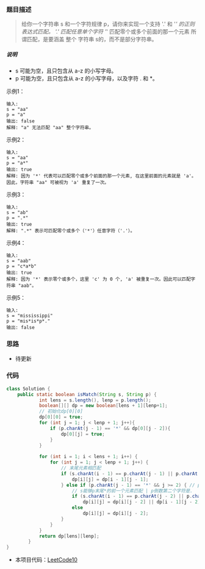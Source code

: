 ### 题目描述

> 给你一个字符串 s 和一个字符规律 p，请你来实现一个支持 '.' 和 '*' 的正则表达式匹配。
  '.' 匹配任意单个字符
  '*' 匹配零个或多个前面的那一个元素
所谓匹配，是要涵盖 整个 字符串 s的，而不是部分字符串。

##### 说明
- s 可能为空，且只包含从 a-z 的小写字母。
- p 可能为空，且只包含从 a-z 的小写字母，以及字符 . 和 *。

示例1：
```
输入:
s = "aa"
p = "a"
输出: false
解释: "a" 无法匹配 "aa" 整个字符串。
```
示例2：
```
输入:
s = "aa"
p = "a*"
输出: true
解释: 因为 '*' 代表可以匹配零个或多个前面的那一个元素, 在这里前面的元素就是 'a'。因此，字符串 "aa" 可被视为 'a' 重复了一次。
```

示例3：
```
输入:
s = "ab"
p = ".*"
输出: true
解释: ".*" 表示可匹配零个或多个（'*'）任意字符（'.'）。
```

示例4：
```
输入:
s = "aab"
p = "c*a*b"
输出: true
解释: 因为 '*' 表示零个或多个，这里 'c' 为 0 个, 'a' 被重复一次。因此可以匹配字符串 "aab"。
```

示例5：
```
输入:
s = "mississippi"
p = "mis*is*p*."
输出: false
```

### 思路
- 待更新

### 代码
```java
class Solution {
    public static boolean isMatch(String s, String p) {
            int lens = s.length(), lenp = p.length();
            boolean[][] dp = new boolean[lens + 1][lenp+1];
            // 初始化dp[0][0]
            dp[0][0] = true;
            for (int j = 1; j < lenp + 1; j++){
                if (p.charAt(j - 1) == '*' && dp[0][j - 2]){
                    dp[0][j] = true;
                }
            }
    
            for (int i = 1; i < lens + 1; i++) {
                for (int j = 1; j < lenp + 1; j++) {
                    // 末尾元素相匹配
                    if (s.charAt(i - 1) == p.charAt(j - 1) || p.charAt(j - 1) == '.') {
                        dp[i][j] = dp[i - 1][j - 1];
                    } else if (p.charAt(j - 1) == '*' && j >= 2) { // p末尾是*结尾
                        // s能够p末尾*的前一个元素匹配 | p倒数第二个字符是.
                        if (s.charAt(i - 1) == p.charAt(j - 2) || p.charAt(j - 2) == '.')
                            dp[i][j] = dp[i][j - 2] || dp[i - 1][j - 2] || dp[i - 1][j];
                        else
                            dp[i][j] = dp[i][j - 2];
                    }
                }
            }
            return dp[lens][lenp];
        }
}
```

- 本项目代码：[LeetCode10](https://github.com/HelloSummer5/LeetCodeDemo/blob/master/src/com/leetcode/everyday/LeetCode10.java "悬停显示")
